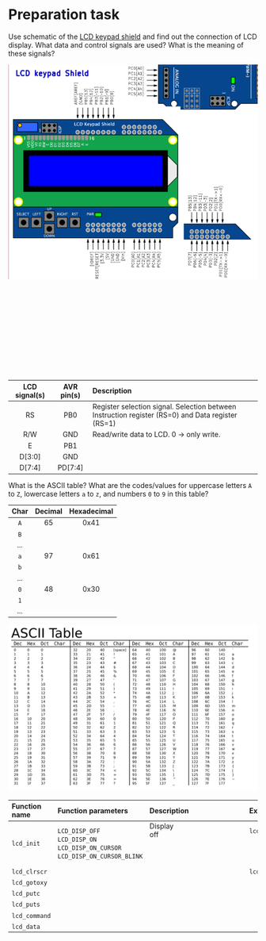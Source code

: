 # Preparation task
Use schematic of the [LCD keypad shield](../../Docs/arduino_shield.pdf) and find out the connection of LCD display. What data and control signals are used? What is the meaning of these signals?

![keypad connection](images/keypad_connection.png)

&nbsp;

&nbsp;

&nbsp;

&nbsp;

&nbsp;

&nbsp;

   | **LCD signal(s)** | **AVR pin(s)** | **Description** |
   | :-: | :-: | :-- |
   | RS | PB0 | Register selection signal. Selection between Instruction register (RS=0) and Data register (RS=1) |
   | R/W | GND | Read/write data to LCD. 0 -> only write.|
   | E | PB1 |  |
   | D[3:0] | GND |  |
   | D[7:4] | PD[7:4] |  |

What is the ASCII table? What are the codes/values for uppercase letters `A` to `Z`, lowercase letters `a` to `z`, and numbers `0` to `9` in this table?

   | **Char** | **Decimal** | **Hexadecimal** |
   | :-: | :-: | :-: |
   | `A` | 65 | 0x41 |
   | `B` |  |  |
   | ... |  |  |
   | `a` | 97 | 0x61 |
   | `b` |  |  |
   | ... |  |  |
   | `0` | 48 | 0x30 |
   | `1` |  |  |
   | ... |  |  |


![ASCII table](images/ascii_table.png)



   | **Function name** | **Function parameters** | **Description** | **Example** |
   | :-- | :-- | :-- | :-- |
   | `lcd_init` | `LCD_DISP_OFF`<br>`LCD_DISP_ON`<br>`LCD_DISP_ON_CURSOR`<br>`LCD_DISP_ON_CURSOR_BLINK` | Display off&nbsp;&nbsp;&nbsp;&nbsp;&nbsp;&nbsp;&nbsp;&nbsp;&nbsp;&nbsp;&nbsp;&nbsp;&nbsp;&nbsp;&nbsp;&nbsp;&nbsp;&nbsp;&nbsp;&nbsp;&nbsp;&nbsp;&nbsp;&nbsp;&nbsp;&nbsp;&nbsp;&nbsp;&nbsp;&nbsp;&nbsp;&nbsp;&nbsp;&nbsp;&nbsp;&nbsp;&nbsp;&nbsp;&nbsp;&nbsp;&nbsp;&nbsp;&nbsp;&nbsp;&nbsp;<br>&nbsp;<br>&nbsp;<br>&nbsp; | `lcd_init(LCD_DISP_OFF);`<br>&nbsp;<br>&nbsp;<br>&nbsp; |
   | `lcd_clrscr` | | | `lcd_clrscr();` |
   | `lcd_gotoxy` | | | |
   | `lcd_putc` | | | |
   | `lcd_puts` | | | |
   | `lcd_command` | | | |
   | `lcd_data` | | | |